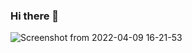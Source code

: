 ### Hi there 👋

![Screenshot from 2022-04-09 16-21-53](https://user-images.githubusercontent.com/35838069/162568799-890f3060-51a7-4b25-962e-bd37c52d720d.png)

<!--
**tejas12345678/tejas12345678** is a ✨ _special_ ✨ repository because its `README.md` (this file) appears on your GitHub profile.

Here are some ideas to get you started:

- 🔭 I’m currently working on ...
- 🌱 I’m currently learning ...
- 👯 I’m looking to collaborate on ...
- 🤔 I’m looking for help with ...
- 💬 Ask me about ...
- 📫 How to reach me: ...
- 😄 Pronouns: ...
- ⚡ Fun fact: ...
-->
